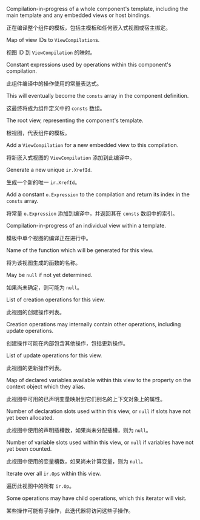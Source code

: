 Compilation-in-progress of a whole component's template, including the main template and any
embedded views or host bindings.

正在编译整个组件的模板，包括主模板和任何嵌入式视图或宿主绑定。

Map of view IDs to `ViewCompilation`s.

视图 ID 到 `ViewCompilation` 的映射。

Constant expressions used by operations within this component's compilation.

此组件编译中的操作使用的常量表达式。

This will eventually become the `consts` array in the component definition.

这最终将成为组件定义中的 `consts` 数组。

The root view, representing the component's template.

根视图，代表组件的模板。

Add a `ViewCompilation` for a new embedded view to this compilation.

将新嵌入式视图的 `ViewCompilation` 添加到此编译中。

Generate a new unique `ir.XrefId`.

生成一个新的唯一 `ir.XrefId`。

Add a constant `o.Expression` to the compilation and return its index in the `consts` array.

将常量 `o.Expression` 添加到编译中，并返回其在 `consts` 数组中的索引。

Compilation-in-progress of an individual view within a template.

模板中单个视图的编译正在进行中。

Name of the function which will be generated for this view.

将为该视图生成的函数的名称。

May be `null` if not yet determined.

如果尚未确定，则可能为 `null`。

List of creation operations for this view.

此视图的创建操作列表。

Creation operations may internally contain other operations, including update operations.

创建操作可能在内部包含其他操作，包括更新操作。

List of update operations for this view.

此视图的更新操作列表。

Map of declared variables available within this view to the property on the context object
which they alias.

此视图中可用的已声明变量映射到它们别名的上下文对象上的属性。

Number of declaration slots used within this view, or `null` if slots have not yet been
allocated.

此视图中使用的声明插槽数，如果尚未分配插槽，则为 `null`。

Number of variable slots used within this view, or `null` if variables have not yet been
counted.

此视图中使用的变量槽数，如果尚未计算变量，则为 `null`。

Iterate over all `ir.Op`s within this view.

遍历此视图中的所有 `ir.Op`。

Some operations may have child operations, which this iterator will visit.

某些操作可能有子操作，此迭代器将访问这些子操作。